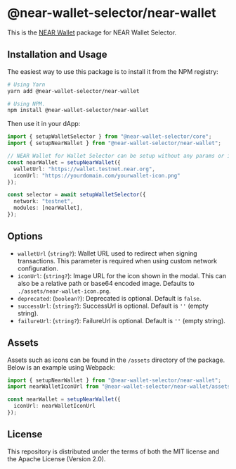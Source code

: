# @near-wallet-selector/near-wallet

This is the [NEAR Wallet](https://wallet.near.org/) package for NEAR Wallet Selector.

## Installation and Usage

The easiest way to use this package is to install it from the NPM registry:

```bash
# Using Yarn
yarn add @near-wallet-selector/near-wallet

# Using NPM.
npm install @near-wallet-selector/near-wallet
```

Then use it in your dApp:

```ts
import { setupWalletSelector } from "@near-wallet-selector/core";
import { setupNearWallet } from "@near-wallet-selector/near-wallet";

// NEAR Wallet for Wallet Selector can be setup without any params or it can take two optional params.
const nearWallet = setupNearWallet({
  walletUrl: "https://wallet.testnet.near.org",
  iconUrl: "https://yourdomain.com/yourwallet-icon.png"
});

const selector = await setupWalletSelector({
  network: "testnet",
  modules: [nearWallet],
});
```

## Options

- `walletUrl` (`string?`): Wallet URL used to redirect when signing transactions. This parameter is required when using custom network configuration.
- `iconUrl`: (`string?`): Image URL for the icon shown in the modal. This can also be a relative path or base64 encoded image. Defaults to `./assets/near-wallet-icon.png`.
- `deprecated`: (`boolean?`): Deprecated is optional. Default is `false`.
- `successUrl`: (`string?`): SuccessUrl is optional. Default is `''` (empty string).
- `failureUrl`: (`string?`): FailureUrl is optional. Default is `''` (empty string).

## Assets

Assets such as icons can be found in the `/assets` directory of the package. Below is an example using Webpack:

```ts
import { setupNearWallet } from "@near-wallet-selector/near-wallet";
import nearWalletIconUrl from "@near-wallet-selector/near-wallet/assets/near-wallet-icon.png";

const nearWallet = setupNearWallet({
  iconUrl: nearWalletIconUrl
});
```

## License

This repository is distributed under the terms of both the MIT license and the Apache License (Version 2.0).
